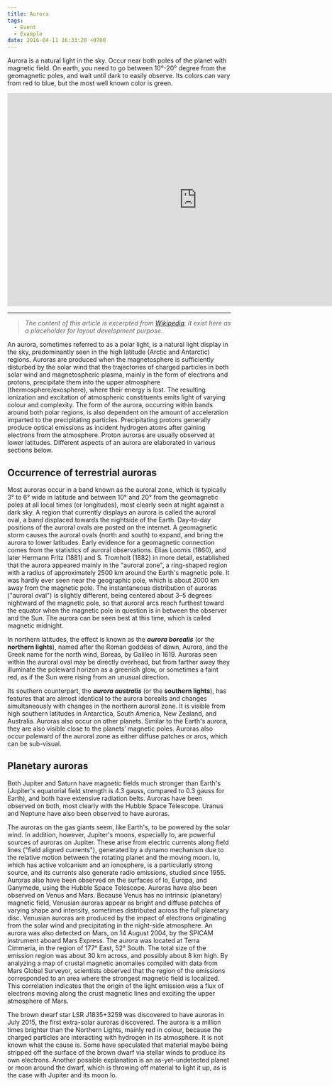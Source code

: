 ```yaml
---
title: Aurora
tags:
  - Event
  - Example
date: 2016-04-11 16:33:20 +0700
---
```


Aurora is a natural light in the sky. Occur near both poles of the planet with magnetic field. On earth, you need to go between 10°-20° degree from the geomagnetic poles, and wait until dark to easily observe. Its colors can vary from red to blue, but the most well known color is green.

<iframe width="853" height="480" src="https://www.youtube.com/embed/YqaLtJf9eGc" frameborder="0" allowfullscreen></iframe>

---

> *The content of this article is excerpted from [Wikipedia][wiki aurora]. It exist here as a placeholder for layout development purpose.*

An aurora, sometimes referred to as a polar light, is a natural light display in the sky, predominantly seen in the high latitude (Arctic and Antarctic) regions. Auroras are produced when the magnetosphere is sufficiently disturbed by the solar wind that the trajectories of charged particles in both solar wind and magnetospheric plasma, mainly in the form of electrons and protons, precipitate them into the upper atmosphere (thermosphere/exosphere), where their energy is lost. The resulting ionization and excitation of atmospheric constituents emits light of varying colour and complexity. The form of the aurora, occurring within bands around both polar regions, is also dependent on the amount of acceleration imparted to the precipitating particles. Precipitating protons generally produce optical emissions as incident hydrogen atoms after gaining electrons from the atmosphere. Proton auroras are usually observed at lower latitudes. Different aspects of an aurora are elaborated in various sections below.


## Occurrence of terrestrial auroras

Most auroras occur in a band known as the auroral zone, which is typically 3° to 6° wide in latitude and between 10° and 20° from the geomagnetic poles at all local times (or longitudes), most clearly seen at night against a dark sky. A region that currently displays an aurora is called the auroral oval, a band displaced towards the nightside of the Earth. Day-to-day positions of the auroral ovals are posted on the internet. A geomagnetic storm causes the auroral ovals (north and south) to expand, and bring the aurora to lower latitudes. Early evidence for a geomagnetic connection comes from the statistics of auroral observations. Elias Loomis (1860), and later Hermann Fritz (1881) and S. Tromholt (1882) in more detail, established that the aurora appeared mainly in the "auroral zone", a ring-shaped region with a radius of approximately 2500 km around the Earth's magnetic pole. It was hardly ever seen near the geographic pole, which is about 2000 km away from the magnetic pole. The instantaneous distribution of auroras ("auroral oval") is slightly different, being centered about 3–5 degrees nightward of the magnetic pole, so that auroral arcs reach furthest toward the equator when the magnetic pole in question is in between the observer and the Sun. The aurora can be seen best at this time, which is called magnetic midnight.

In northern latitudes, the effect is known as the ___aurora borealis___ (or the __northern lights__), named after the Roman goddess of dawn, Aurora, and the Greek name for the north wind, Boreas, by Galileo in 1619. Auroras seen within the auroral oval may be directly overhead, but from farther away they illuminate the poleward horizon as a greenish glow, or sometimes a faint red, as if the Sun were rising from an unusual direction.

Its southern counterpart, the ___aurora australis___ (or the __southern lights__), has features that are almost identical to the aurora borealis and changes simultaneously with changes in the northern auroral zone. It is visible from high southern latitudes in Antarctica, South America, New Zealand, and Australia. Auroras also occur on other planets. Similar to the Earth's aurora, they are also visible close to the planets’ magnetic poles. Auroras also occur poleward of the auroral zone as either diffuse patches or arcs, which can be sub-visual.


## Planetary auroras

Both Jupiter and Saturn have magnetic fields much stronger than Earth's (Jupiter's equatorial field strength is 4.3 gauss, compared to 0.3 gauss for Earth), and both have extensive radiation belts. Auroras have been observed on both, most clearly with the Hubble Space Telescope. Uranus and Neptune have also been observed to have auroras.

The auroras on the gas giants seem, like Earth's, to be powered by the solar wind. In addition, however, Jupiter's moons, especially Io, are powerful sources of auroras on Jupiter. These arise from electric currents along field lines ("field aligned currents"), generated by a dynamo mechanism due to the relative motion between the rotating planet and the moving moon. Io, which has active volcanism and an ionosphere, is a particularly strong source, and its currents also generate radio emissions, studied since 1955. Auroras also have been observed on the surfaces of Io, Europa, and Ganymede, using the Hubble Space Telescope. Auroras have also been observed on Venus and Mars. Because Venus has no intrinsic (planetary) magnetic field, Venusian auroras appear as bright and diffuse patches of varying shape and intensity, sometimes distributed across the full planetary disc. Venusian auroras are produced by the impact of electrons originating from the solar wind and precipitating in the night-side atmosphere. An aurora was also detected on Mars, on 14 August 2004, by the SPICAM instrument aboard Mars Express. The aurora was located at Terra Cimmeria, in the region of 177° East, 52° South. The total size of the emission region was about 30 km across, and possibly about 8 km high. By analyzing a map of crustal magnetic anomalies compiled with data from Mars Global Surveyor, scientists observed that the region of the emissions corresponded to an area where the strongest magnetic field is localized. This correlation indicates that the origin of the light emission was a flux of electrons moving along the crust magnetic lines and exciting the upper atmosphere of Mars.

The brown dwarf star LSR J1835+3259 was discovered to have auroras in July 2015, the first extra-solar auroras discovered. The aurora is a million times brighter than the Northern Lights, mainly red in colour, because the charged particles are interacting with hydrogen in its atmosphere. It is not known what the cause is. Some have speculated that material maybe being stripped off the surface of the brown dwarf via stellar winds to produce its own electrons. Another possible explanation is an as-yet-undetected planet or moon around the dwarf, which is throwing off material to light it up, as is the case with Jupiter and its moon Io.


[wiki aurora]: //en.wikipedia.org/wiki/Aurora
